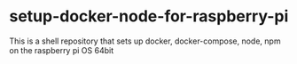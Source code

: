 # setup-docker-node-for-raspberry-pi
This is a shell repository that sets up docker, docker-compose, node, npm on the raspberry pi OS 64bit
